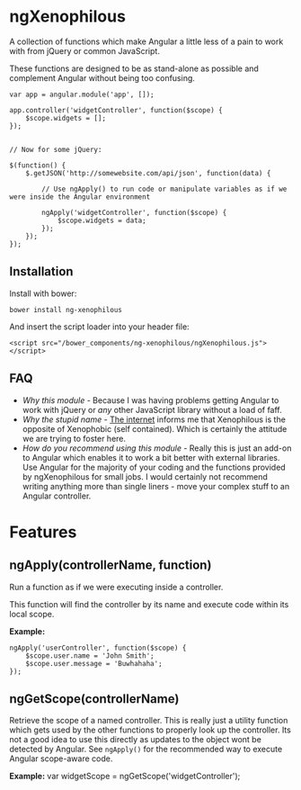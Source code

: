 ngXenophilous
=============
A collection of functions which make Angular a little less of a pain to work with from jQuery or common JavaScript.

These functions are designed to be as stand-alone as possible and complement Angular without being too confusing.


	var app = angular.module('app', []);
	
	app.controller('widgetController', function($scope) {
		$scope.widgets = [];
	});


	// Now for some jQuery:

	$(function() {
		$.getJSON('http://somewebsite.com/api/json', function(data) {

			// Use ngApply() to run code or manipulate variables as if we were inside the Angular environment

			ngApply('widgetController', function($scope) {
				$scope.widgets = data;
			});
		});
	});





Installation
------------
Install with bower:

	bower install ng-xenophilous


And insert the script loader into your header file:

	<script src="/bower_components/ng-xenophilous/ngXenophilous.js"></script>


FAQ
---
* *Why this module* - Because I was having problems getting Angular to work with jQuery or *any* other JavaScript library without a load of faff.
* *Why the stupid name* - [The internet](https://answers.yahoo.com/question/index?qid=20080712230820AAAhkXC) informs me that Xenophilous is the opposite of Xenophobic (self contained). Which is certainly the attitude we are trying to foster here.
* *How do you recommend using this module* - Really this is just an add-on to Angular which enables it to work a bit better with external libraries. Use Angular for the majority of your coding and the functions provided by ngXenophilous for small jobs. I would certainly not recommend writing anything more than single liners - move your complex stuff to an Angular controller.


Features
========

ngApply(controllerName, function)
---------------------------------
Run a function as if we were executing inside a controller.

This function will find the controller by its name and execute code within its local scope.

**Example:**

	ngApply('userController', function($scope) {
		$scope.user.name = 'John Smith';
		$scope.user.message = 'Buwhahaha';
	});


ngGetScope(controllerName)
--------------------------
Retrieve the scope of a named controller. This is really just a utility function which gets used by the other functions to properly look up the controller.
Its not a good idea to use this directly as updates to the object wont be detected by Angular. See `ngApply()` for the recommended way to execute Angular scope-aware code.

**Example:**
	var widgetScope = ngGetScope('widgetController');
